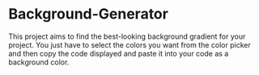 # Background-Generator
This project aims to find the best-looking background gradient for your project. You just have to select the colors you want from the color picker and then copy the code displayed and paste it into your code as a background color.
